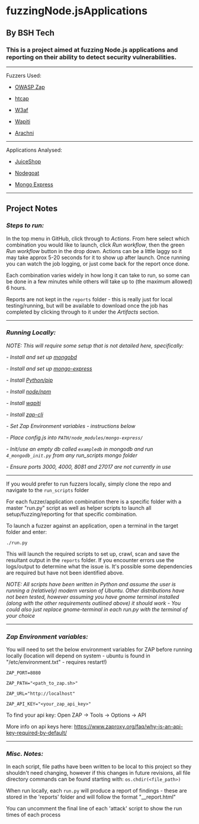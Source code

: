 # fuzzingNode.jsApplications
## By BSH Tech

### This is a project aimed at fuzzing Node.js applications and reporting on their ability to detect security vulnerabilities.

---------------------------------------------------

Fuzzers Used:

- [OWASP Zap](https://www.zaproxy.org/)

- [htcap](https://htcap.org/)

- [W3af](https://w3af.org/)

- [Wapiti](https://wapiti.sourceforge.io/)

- [Arachni](https://www.arachni-scanner.com/)

----------------------------------------------------

Applications Analysed:

- [JuiceShop](https://github.com/bkimminich/juice-shop)

- [Nodegoat](https://github.com/OWASP/NodeGoat)

- [Mongo Express](https://github.com/mongo-express/mongo-express)

----------------------------------------------------

## Project Notes ##

### *Steps to run:*

In the top menu in GitHub, click through to *Actions*. From here select which combination you would like to launch, click *Run workflow*, then the green *Run workflow* button in the drop down. Actions can be a little laggy so it may take approx 5-20 seconds for it to show up after launch. Once running you can watch the job logging, or just come back for the report once done. 

Each combination varies widely in how long it can take to run, so some can be done in a few minutes while others will take up to (the maximum allowed) 6 hours. 

Reports are not kept in the `reports` folder - this is really just for local testing/running, but will be available to download once the job has completed by clicking through to it under the *Artifacts* section.

----------------------------------------------------

### *Running Locally:*

*NOTE: This will require some setup that is not detailed here, specifically:*

*- Install and set up [mongobd](https://docs.mongodb.com/manual/tutorial/install-mongodb-on-ubuntu/)*

*- Install and set up [mongo-express](https://github.com/mongo-express/mongo-express)*

*- Install [Python/pip](https://www.python.org/downloads/source/)*

*- Install [node/npm](https://www.geeksforgeeks.org/installation-of-node-js-on-linux/)*

*- Install [wapiti](https://wapiti.sourceforge.io/)*

*- Install [zap-cli](https://github.com/Grunny/zap-cli)*

*- Set Zap Environment variables - instructions below*

*- Place config.js into `PATH/node_modules/mongo-express/`*

*- Init/use an empty db called `exampledb` in mongodb and run `4_mongodb_init.py` from any run_scripts mongo folder*

*- Ensure ports 3000, 4000, 8081 and 27017 are not currently in use*

----------------------------------------------------

If you would prefer to run fuzzers locally, simply clone the repo and navigate to the `run_scripts` folder

For each fuzzer/application combination there is a specific folder with a master "run.py" script as well as helper scripts to launch all setup/fuzzing/reporting for that specific combination.

To launch a fuzzer against an application, open a terminal in the target folder and enter:

`./run.py`

This will launch the required scripts to set up, crawl, scan and save the resultant output in the `reports` folder. If you encounter errors use the logs/output to determine what the issue is. It's possible some dependencies are required but have not been identified above.

*NOTE: All scripts have been written in Python and assume the user is running a (relatively) modern version of Ubuntu. Other distributions have not been tested, however assuming you have gnome terminal installed (along with the other requirements outlined above) it should work - You could also just replace gnome-terminal in each run.py with the terminal of your choice*

----------------------------------------------------

### *Zap Environment variables:*

You will need to set the below environment variables for ZAP before running locally (location will depend on system - ubuntu is found in "/etc/environment.txt" - requires restart!)

`ZAP_PORT=8080`

`ZAP_PATH="<path_to_zap.sh>"`

`ZAP_URL="http://localhost"`

`ZAP_API_KEY="<your_zap_api_key>"`

To find your api key: Open ZAP -> Tools -> Options -> API

More info on api keys here: https://www.zaproxy.org/faq/why-is-an-api-key-required-by-default/

----------------------------------------------------

### *Misc. Notes:*

In each script, file paths have been written to be local to this project so they shouldn't need changing, however if this changes in future revisions, all file directory commands can be found starting with: `os.chdir(<file_path>)`

When run locally, each `run.py` will produce a report of findings - these are stored in the 'reports' folder and will follow the format "<fuzzer>_<application>_report.html"
  
You can uncomment the final line of each 'attack' script to show the run times of each process
